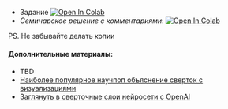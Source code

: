 - Задание [![Open In Colab](https://colab.research.google.com/assets/colab-badge.svg)](https://colab.research.google.com/github/kirili4ik/iad-deep-learning/blob/premium/2021/sem03/sem03_task.ipynb)
- _Семинарское решение с комментариями_:  [![Open In Colab](https://colab.research.google.com/assets/colab-badge.svg)](https://colab.research.google.com/github/kirili4ik/iad-deep-learning/blob/premium/2021/sem03/sem03_solved_with_comments.ipynb)


PS. Не забывайте делать копии

#### Дополнительные материалы:
* TBD
* [Наиболее популярное научпоп объяснение сверток с визуализациями](https://towardsdatascience.com/convolutional-neural-networks-explained-9cc5188c4939)
* [Заглянуть в сверточные слои нейросети с OpenAI](https://microscope.openai.com/)
